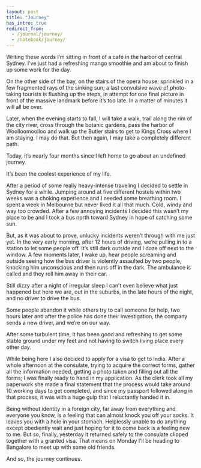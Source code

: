 ```yaml
---
layout: post
title: "Journey"
has_intro: true
redirect_from:
  - /journal/journey/
  - /notebook/journey/
---
```


Writing these words I’m sitting in front of a café in the harbor of central Sydney. I’ve just had a refreshing mango smoothie and am about to finish up some work for the day.

On the other side of the bay, on the stairs of the opera house; sprinkled in a few fragmented rays of the sinking sun; a last convulsive wave of photo-taking tourists is flushing up the steps, in attempt for one final picture in front of the massive landmark before it’s too late. In a matter of minutes it will all be over.

Later, when the evening starts to fall, I will take a walk, trail along the rim of the city river, cross through the botanic gardens, pass the harbor of Woolloomoolloo and walk up the Butler stairs to get to Kings Cross where I am staying. I may do that. But then again, I may take a completely different path.

Today, it’s nearly four months since I left home to go about an undefined journey.

It’s been the coolest experience of my life.

After a period of some really heavy-intense traveling I decided to settle in Sydney for a while. Jumping around at five different hostels within two weeks was a choking experience and I needed some breathing room. I spent a week in Melbourne but never liked it all that much. Cold, windy and way too crowded. After a few annoying incidents I decided this wasn’t my place to be and I took a bus north toward Sydney in hope of catching some sun.

But, as it was about to prove, unlucky incidents weren’t through with me just yet. In the very early morning, after 12 hours of driving, we’re pulling in to a station to let some people off. It’s still dark outside and I doze off next to the window. A few moments later, I wake up, hear people screaming and outside seeing how the bus driver is violently assaulted by two people, knocking him unconscious and then runs off in the dark. The ambulance is called and they roll him away in their car.

Still dizzy after a night of irregular sleep I can’t even believe what just happened but here we are, out in the suburbs, in the late hours of the night, and no driver to drive the bus.

Some people abandon it while others try to call someone for help, two hours later and after the police has done their investigation, the company sends a new driver, and we’re on our way.

After some turbulent time, it has been good and refreshing to get some stable ground under my feet and not having to switch living place every other day.

While being here I also decided to apply for a visa to get to India. After a whole afternoon at the consulate, trying to acquire the correct forms, gather all the information needed, getting a photo taken and filling out all the forms; I was finally ready to hand in my application. As the clerk took all my paperwork she made a final statement that the process would take around 10 working days to get completed, and since my passport followed along in that process, it was with a huge gulp that I reluctantly handed it in.

Being without identity in a foreign city, far away from everything and everyone you know, is a feeling that can almost knock you off your socks. It leaves you with a hole in your stomach. Helplessly unable to do anything except obediently wait and just hoping for it to come back is a feeling new to me. But so, finally, yesterday it returned safely to the consulate clipped together with a granted visa. That means on Monday I’ll be heading to Bangalore to meet up with some old friends.

And so, the journey continues.
